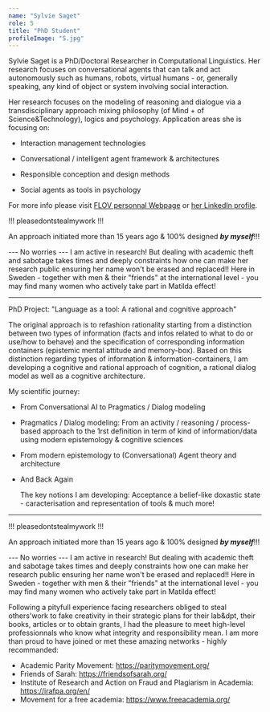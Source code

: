 ```yaml
---
name: "Sylvie Saget"
role: 5
title: "PhD Student"
profileImage: "S.jpg"
---
```


Sylvie Saget is a PhD/Doctoral Researcher in Computational Linguistics. Her research focuses on conversational agents that can talk and act autonomously such as humans, robots, virtual humans - or, generally speaking, any kind of object or system involving social interaction.

Her research focuses on the modeling of reasoning and dialogue via a transdisciplinary approach mixing philosophy (of Mind + of Science&Technology), logics and psychology. Application areas she is focusing on:

- Interaction management technologies

- Conversational / intelligent agent framework & architectures

- Responsible conception and design methods

- Social agents as tools in psychology

For more info please visit
[FLOV personnal Webpage](https://www.gu.se/en/about/find-staff/sylviesaget) or [her LinkedIn profile](https://www.linkedin.com/in/sylviesaget/).

!!! pleasedontstealmywork !!!

An approach initiated more than 15 years ago & 100% designed ***by myself***!!!

--- No worries --- I am active in research!
But dealing with academic theft and sabotage takes times and deeply constraints how one can make her research public ensuring her name won't be erased and replaced!! Here in Sweden - together with men & their "friends" at the international level - you may find many women who actively take part in Matilda effect!

-------------------------------------------------
PhD Project: "Language as a tool: A rational and cognitive approach"

The original approach is to refashion rationality starting from a distinction between two types of information (facts and infos related to what to do or use/how to behave) and the specification of corresponding information containers (epistemic mental attitude and memory-box). Based on this distinction regarding types of information & information-containers, I am developing a cognitive and rational approach of cognition, a rational dialog model as well as a cognitive architecture.

My scientific journey:

- From Conversational AI to Pragmatics / Dialog modeling

- Pragmatics / Dialog modeling: From an activity / reasoning / process-based approach to the 1rst definition in term of kind of information/data using modern epistemology & cognitive sciences

- From modern epistemology to (Conversational) Agent theory and architecture

- And Back Again

  The key notions I am developing: Acceptance a belief-like doxastic state - caracterisation and representation of tools & much more!

-------------------------------------------------

!!! pleasedontstealmywork !!!

An approach initiated more than 15 years ago & 100% designed ***by myself***!!!

--- No worries --- I am active in research! But dealing with academic theft and sabotage takes times and deeply constraints how one can make her research public ensuring her name won't be erased and replaced!! Here in Sweden - together with men & their "friends" at the international level - you may find many women who actively take part in Matilda effect!

Following a pityfull experience facing researchers obliged to steal others'work to fake creativity in their strategic plans for their lab&dpt, their books, articles or to obtain grants, I had the pleasure to meet high-level professionnals who know what integrity and responsibility mean.
I am more than proud to have joined or met these amazing networks - highly recommanded:
- Academic Parity Movement: https://paritymovement.org/
- Friends of Sarah: https://friendsofsarah.org/
- Institute of Research and Action on Fraud and Plagiarism in Academia: https://irafpa.org/en/
- Movement for a free academia: https://www.freeacademia.org/


